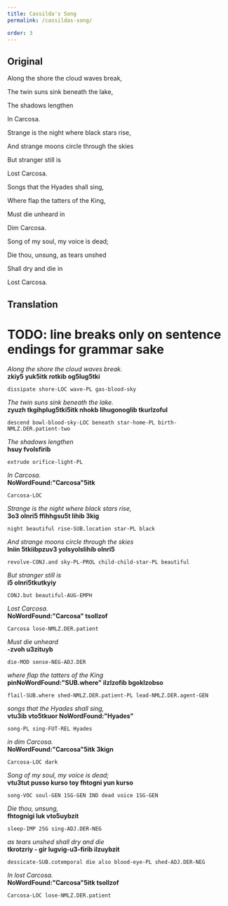 ```yaml
---
title: Cassilda's Song
permalink: /cassildas-song/

order: 3
---
```


## Original

Along the shore the cloud waves break,

The twin suns sink beneath the lake,

The shadows lengthen

In Carcosa.

Strange is the night where black stars rise,

And strange moons circle through the skies

But stranger still is

Lost Carcosa.

Songs that the Hyades shall sing,

Where flap the tatters of the King,

Must die unheard in

Dim Carcosa.

Song of my soul, my voice is dead;

Die thou, unsung, as tears unshed

Shall dry and die in

Lost Carcosa.

## Translation

# TODO: line breaks only on sentence endings for grammar sake

_Along the shore the cloud waves break._<br>
**zkiy5 yuk5itk rotkib og5lug5tki**

`dissipate shore-LOC wave-PL gas-blood-sky`<br>

_The twin suns sink beneath the lake._<br>
**zyuzh tkgihplug5tki5itk nhokb lihugonoglib tkurlzoful**

`descend bowl-blood-sky-LOC beneath star-home-PL birth-NMLZ.DER.patient-two`<br>

_The shadows lengthen_<br>
**hsuy fvolsfirib**

`extrude orifice-light-PL`<br>

_In Carcosa._<br>
**NoWordFound:"Carcosa"5itk**

`Carcosa-LOC`<br>

_Strange is the night where black stars rise,_<br>
**3o3 olnri5 ffihhgsu5t lihib 3kig**

`night beautiful rise-SUB.location star-PL black`<br>

_And strange moons circle through the skies_<br>
**lniin 5tkiibpzuv3 yolsyolslihib olnri5**

`revolve-CONJ.and sky-PL-PROL child-child-star-PL beautiful`<br>

_But stranger still is_<br>
**i5 olnri5tkutkyiy**

`CONJ.but beautiful-AUG-EMPH`<br>

_Lost Carcosa._<br>
**NoWordFound:"Carcosa" tsollzof**

`Carcosa lose-NMLZ.DER.patient`<br>

_Must die unheard_<br>
**-zvoh u3zituyb**

`die-MOD sense-NEG-ADJ.DER`<br>

_where flap the tatters of the King_<br>
**pinNoWordFound:"SUB.where" ilzlzofib bgoklzobso**

`flail-SUB.where shed-NMLZ.DER.patient-PL lead-NMLZ.DER.agent-GEN`<br>

_songs that the Hyades shall sing,_<br>
**vtu3ib vto5tkuor NoWordFound:"Hyades"**

`song-PL sing-FUT-REL Hyades`<br>

_in dim Carcosa._<br>
**NoWordFound:"Carcosa"5itk 3kign**

`Carcosa-LOC dark`<br>

_Song of my soul, my voice is dead;_<br>
**vtu3tut pusso kurso toy fhtogni yun kurso**

`song-VOC soul-GEN 1SG-GEN IND dead voice 1SG-GEN`<br>

_Die thou, unsung,_<br>
**fhtognigi luk vto5uybzit**

`sleep-IMP 2SG sing-ADJ.DER-NEG`<br>

_as tears unshed shall dry and die_<br>
**tkrotzriy - gir lugvig-u3-firib ilzuybzit**

`dessicate-SUB.cotemporal die also blood-eye-PL shed-ADJ.DER-NEG`<br>

_In lost Carcosa._<br>
**NoWordFound:"Carcosa"5itk tsollzof**

`Carcosa-LOC lose-NMLZ.DER.patient`<br>
